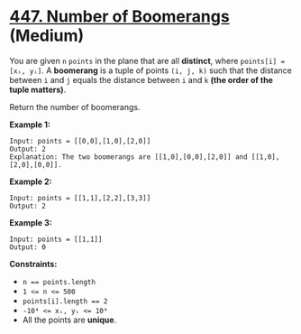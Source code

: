 # [447. Number of Boomerangs][link] (Medium)

[link]: https://leetcode.com/problems/number-of-boomerangs/

You are given `n` `points` in the plane that are all **distinct**, where `points[i] = [xᵢ, yᵢ]`. A
**boomerang** is a tuple of points `(i, j, k)` such that the distance between `i` and `j` equals the
distance between `i` and `k` **(the order of the tuple matters)**.

Return the number of boomerangs.

**Example 1:**

```
Input: points = [[0,0],[1,0],[2,0]]
Output: 2
Explanation: The two boomerangs are [[1,0],[0,0],[2,0]] and [[1,0],[2,0],[0,0]].
```

**Example 2:**

```
Input: points = [[1,1],[2,2],[3,3]]
Output: 2
```

**Example 3:**

```
Input: points = [[1,1]]
Output: 0
```

**Constraints:**

- `n == points.length`
- `1 <= n <= 500`
- `points[i].length == 2`
- `-10⁴ <= xᵢ, yᵢ <= 10⁴`
- All the points are **unique**.
